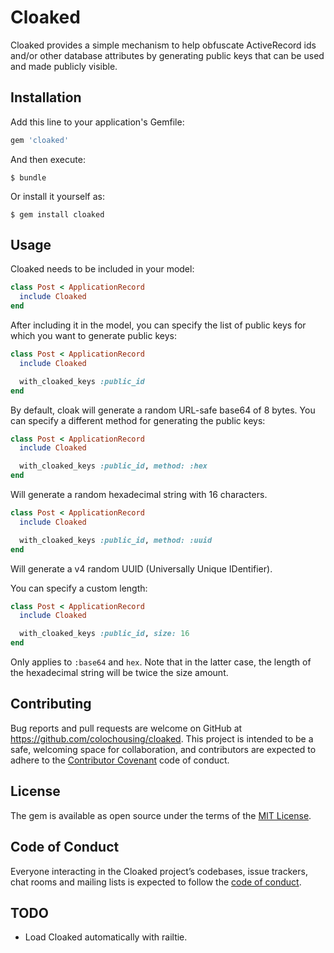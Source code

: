 # Cloaked

Cloaked provides a simple mechanism to help obfuscate ActiveRecord ids and/or other database attributes by generating public keys that can be used and made publicly visible.


## Installation

Add this line to your application's Gemfile:

```ruby
gem 'cloaked'
```

And then execute:

    $ bundle

Or install it yourself as:

    $ gem install cloaked

## Usage

Cloaked needs to be included in your model:

```ruby
class Post < ApplicationRecord
  include Cloaked
end
```

After including it in the model, you can specify the list of public keys for which you want to generate public keys:

```ruby
class Post < ApplicationRecord
  include Cloaked

  with_cloaked_keys :public_id
end
```

By default, cloak will generate a random URL-safe base64 of 8 bytes. You can specify a different method for generating the public keys:

```ruby
class Post < ApplicationRecord
  include Cloaked

  with_cloaked_keys :public_id, method: :hex 
end
```

Will generate a random hexadecimal string with 16 characters.

```ruby
class Post < ApplicationRecord
  include Cloaked

  with_cloaked_keys :public_id, method: :uuid 
end
```

Will generate a v4 random UUID (Universally Unique IDentifier).

You can specify a custom length:

```ruby
class Post < ApplicationRecord
  include Cloaked

  with_cloaked_keys :public_id, size: 16
end
```

Only applies to `:base64` and `hex`. Note that in the latter case, the length of the hexadecimal string will be twice the size amount.

## Contributing

Bug reports and pull requests are welcome on GitHub at https://github.com/colochousing/cloaked. This project is intended to be a safe, welcoming space for collaboration, and contributors are expected to adhere to the [Contributor Covenant](http://contributor-covenant.org) code of conduct.

## License

The gem is available as open source under the terms of the [MIT License](https://opensource.org/licenses/MIT).

## Code of Conduct

Everyone interacting in the Cloaked project’s codebases, issue trackers, chat rooms and mailing lists is expected to follow the [code of conduct](https://github.com/[USERNAME]/cloaked/blob/master/CODE_OF_CONDUCT.md).

## TODO

- Load Cloaked automatically with railtie.

